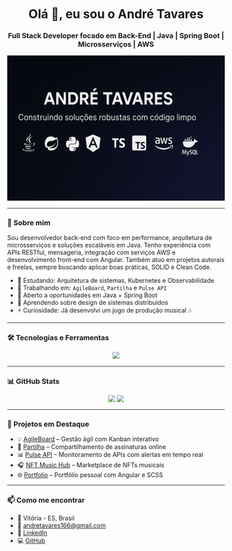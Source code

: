 <h1 align="center">Olá 👋, eu sou o André Tavares</h1>
<h3 align="center">Full Stack Developer focado em Back-End | Java | Spring Boot | Microsserviços | AWS</h3>

<p align="center">
  <img src="https://github.com/andretavares20/andretavares20/blob/main/banner.png" alt="banner do perfil" />
</p>

---

### 🚀 Sobre mim

Sou desenvolvedor back-end com foco em performance, arquitetura de microsserviços e soluções escaláveis em Java. Tenho experiência com APIs RESTful, mensageria, integração com serviços AWS e desenvolvimento front-end com Angular. Também atuo em projetos autorais e freelas, sempre buscando aplicar boas práticas, SOLID e Clean Code.

- 🧠 Estudando: Arquitetura de sistemas, Kubernetes e Observabilidade
- 🔭 Trabalhando em: `AgileBoard`, `Partilha` e `Pulse API`
- 💼 Aberto a oportunidades em Java + Spring Boot
- 🌱 Aprendendo sobre design de sistemas distribuídos
- ⚡ Curiosidade: Já desenvolvi um jogo de produção musical 🎶

---

### 🛠️ Tecnologias e Ferramentas

<p align="center">
  <img src="https://skillicons.dev/icons?i=java,spring,python,angular,ts,js,html,css,docker,kubernetes,aws,mysql,postgres,git,github" />
</p>

---

### 📊 GitHub Stats

<p align="center">
  <img src="https://github-readme-stats.vercel.app/api?username=andretavares20&show_icons=true&theme=tokyonight" />
  <img src="https://github-readme-stats.vercel.app/api/top-langs/?username=andretavares20&layout=compact&theme=tokyonight" />
</p>

---

### 📂 Projetos em Destaque

- 💡 [AgileBoard](https://github.com/andretavares20/agile-board) – Gestão ágil com Kanban interativo
- 🤝 [Partilha](https://github.com/andretavares20/partilha) – Compartilhamento de assinaturas online
- 📊 [Pulse API](https://github.com/andretavares20/pulse-api-lib) – Monitoramento de APIs com alertas em tempo real
- 🎧 [NFT Music Hub](https://github.com/andretavares20/nft-music-hub-api) – Marketplace de NFTs musicais
- 🌐 [Portfolio](https://github.com/andretavares20/portfolio) – Portfólio pessoal com Angular e SCSS

---

### 📫 Como me encontrar

- 📍 Vitória - ES, Brasil
- 📧 andretavares166@gmail.com
- 💼 [LinkedIn](https://www.linkedin.com/in/andr%C3%A9-tavares-44b241191)
- 💻 [GitHub](https://github.com/andretavares20)
